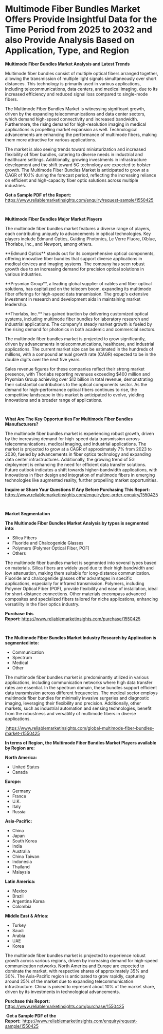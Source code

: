 <p><h1>Multimode Fiber Bundles Market Offers Provide Insightful Data for the Time Period from 2025 to 2032 and also Provide Analysis Based on Application, Type, and Region</h1></p><p><strong>Multimode Fiber Bundles Market Analysis and Latest Trends</strong></p>
<p><p>Multimode fiber bundles consist of multiple optical fibers arranged together, allowing the transmission of multiple light signals simultaneously over short distances. This technology is primarily used in various applications, including telecommunications, data centers, and medical imaging, due to its increased efficiency and reduced signal loss compared to single-mode fibers.</p><p>The Multimode Fiber Bundles Market is witnessing significant growth, driven by the expanding telecommunications and data center sectors, which demand high-speed connectivity and increased bandwidth. Furthermore, the rising demand for high-resolution imaging in medical applications is propelling market expansion as well. Technological advancements are enhancing the performance of multimode fibers, making them more attractive for various applications.</p><p>The market is also seeing trends toward miniaturization and increased flexibility of fiber bundles, catering to diverse needs in industrial and healthcare settings. Additionally, growing investments in infrastructure development and the shift toward 5G technology are expected to bolster growth. The Multimode Fiber Bundles Market is anticipated to grow at a CAGR of 10.1% during the forecast period, reflecting the increasing reliance on efficient and high-capacity fiber optic solutions across multiple industries.</p></p>
<p><strong>Get a Sample PDF of the Report:&nbsp;</strong> <a href="https://www.reliablemarketinsights.com/enquiry/request-sample/1550425?utm_campaign=2117&utm_medium=2&utm_source=Github&utm_content=ia&utm_term=16042025&utm_id=multimode-fiber-bundles">https://www.reliablemarketinsights.com/enquiry/request-sample/1550425</a></p>
<p>&nbsp;</p>
<p><strong>Multimode Fiber Bundles Major Market Players</strong></p>
<p><p>The multimode fiber bundles market features a diverse range of players, each contributing uniquely to advancements in optical technologies. Key players include Edmund Optics, Guiding Photonics, Le Verre Fluore, IXblue, Thorlabs, Inc., and Newport, among others.</p><p>**Edmund Optics** stands out for its comprehensive optical components, offering innovative fiber bundles that support diverse applications in medical devices and imaging systems. The company has seen robust growth due to an increasing demand for precision optical solutions in various industries. </p><p>**Prysmian Group**, a leading global supplier of cables and fiber optical solutions, has capitalized on the telecom boom, expanding its multimode fiber offerings for high-speed data transmission. The group's extensive investment in research and development aids in maintaining market leadership.</p><p>**Thorlabs, Inc.** has gained traction by delivering customized optical systems, including multimode fiber bundles for laboratory research and industrial applications. The company's steady market growth is fueled by the rising demand for photonics in both academic and commercial sectors.</p><p>The multimode fiber bundles market is projected to grow significantly, driven by advancements in telecommunications, healthcare, and industrial applications. The current market size can be estimated in the hundreds of millions, with a compound annual growth rate (CAGR) expected to be in the double digits over the next five years.</p><p>Sales revenue figures for these companies reflect their strong market presence, with Thorlabs reporting revenues exceeding $400 million and Prysmian Group achieving over $12 billion in total revenue, demonstrating their substantial contributions to the optical components sector. As the demand for high-performance optical fibers continues to rise, the competitive landscape in this market is anticipated to evolve, yielding innovations and a broader range of applications.</p></p>
<p>&nbsp;</p>
<p><strong>What Are The Key Opportunities For Multimode Fiber Bundles Manufacturers?</strong></p>
<p><p>The multimode fiber bundles market is experiencing robust growth, driven by the increasing demand for high-speed data transmission across telecommunications, medical imaging, and industrial applications. The market is projected to grow at a CAGR of approximately 7% from 2023 to 2030, fueled by advancements in fiber optics technology and expanding data center infrastructures. Additionally, the growing trend of 5G deployment is enhancing the need for efficient data transfer solutions. Future outlook indicates a shift towards higher-bandwidth applications, with innovations in fiber design and integration of multimode fibers in emerging technologies like augmented reality, further propelling market opportunities.</p></p>
<p><strong>Inquire or Share Your Questions If Any Before Purchasing This Report:</strong> <a href="https://www.reliablemarketinsights.com/enquiry/pre-order-enquiry/1550425?utm_campaign=2117&utm_medium=2&utm_source=Github&utm_content=ia&utm_term=16042025&utm_id=multimode-fiber-bundles">https://www.reliablemarketinsights.com/enquiry/pre-order-enquiry/1550425</a></p>
<p>&nbsp;</p>
<p><strong>Market Segmentation</strong></p>
<p><strong>The Multimode Fiber Bundles Market Analysis by types is segmented into:</strong></p>
<p><ul><li>Silica Fibers</li><li>Fluoride and Chalcogenide Glasses</li><li>Polymers (Polymer Optical Fiber, POF)</li><li>Others</li></ul></p>
<p><p>The multimode fiber bundles market is segmented into several types based on materials. Silica fibers are widely used due to their high bandwidth and low attenuation, making them suitable for long-distance communication. Fluoride and chalcogenide glasses offer advantages in specific applications, especially for infrared transmission. Polymers, including Polymer Optical Fiber (POF), provide flexibility and ease of installation, ideal for short-distance connections. Other materials encompass advanced composites and specialized fibers tailored for niche applications, enhancing versatility in the fiber optics industry.</p></p>
<p><strong>Purchase this Report:&nbsp;</strong><a href="https://www.reliablemarketinsights.com/purchase/1550425?utm_campaign=2117&utm_medium=2&utm_source=Github&utm_content=ia&utm_term=16042025&utm_id=multimode-fiber-bundles">https://www.reliablemarketinsights.com/purchase/1550425</a></p>
<p>&nbsp;</p>
<p><strong>The Multimode Fiber Bundles Market Industry Research by Application is segmented into:</strong></p>
<p><ul><li>Communication</li><li>Spectrum</li><li>Medical</li><li>Other</li></ul></p>
<p><p>The multimode fiber bundles market is predominantly utilized in various applications, including communication networks where high data transfer rates are essential. In the spectrum domain, these bundles support efficient data transmission across different frequencies. The medical sector employs multimode fiber bundles for minimally invasive surgeries and diagnostic imaging, leveraging their flexibility and precision. Additionally, other markets, such as industrial automation and sensing technologies, benefit from the robustness and versatility of multimode fibers in diverse applications.</p></p>
<p><a href="https://www.reliablemarketinsights.com/global-multimode-fiber-bundles-market-r1550425?utm_campaign=2117&utm_medium=2&utm_source=Github&utm_content=ia&utm_term=16042025&utm_id=multimode-fiber-bundles">&nbsp;https://www.reliablemarketinsights.com/global-multimode-fiber-bundles-market-r1550425</a></p>
<p><strong>In terms of Region, the Multimode Fiber Bundles Market Players available by Region are:</strong></p>
<p>
    <p> <strong> North America: </strong>
        <ul>
            <li>United States</li>
            <li>Canada</li>
        </ul>
        </p> 
    <p> <strong> Europe: </strong>
        <ul>
            <li>Germany</li>
            <li>France</li>
            <li>U.K.</li>
            <li>Italy</li>
            <li>Russia</li>
        </ul>
        </p> 
    <p> <strong> Asia-Pacific: </strong>
        <ul>
            <li>China</li>
            <li>Japan</li>
            <li>South Korea</li>
            <li>India</li>
            <li>Australia</li>
            <li>China Taiwan</li>
            <li>Indonesia</li>
            <li>Thailand</li>
            <li>Malaysia</li>
        </ul>
        </p> 
    <p> <strong> Latin America: </strong>
        <ul>
            <li>Mexico</li>
            <li>Brazil</li>
            <li>Argentina Korea</li>
            <li>Colombia</li>
        </ul>
        </p> 
    <p> <strong> Middle East & Africa: </strong>
        <ul>
            <li>Turkey</li>
            <li>Saudi</li>
            <li>Arabia</li>
            <li>UAE</li>
            <li>Korea</li>
        </ul>
    </p>
    </p>
<p><p>The multimode fiber bundles market is projected to experience robust growth across various regions, driven by increasing demand for high-speed communication networks. North America and Europe are expected to dominate the market, with respective shares of approximately 35% and 30%. The Asia-Pacific region is anticipated to grow rapidly, capturing around 25% of the market due to expanding telecommunication infrastructure. China is poised to represent about 10% of the market share, driven by its investments in technological advancements.</p></p>
<p><strong>Purchase this Report: </strong><a href="https://www.reliablemarketinsights.com/purchase/1550425?utm_campaign=2117&utm_medium=2&utm_source=Github&utm_content=ia&utm_term=16042025&utm_id=multimode-fiber-bundles">https://www.reliablemarketinsights.com/purchase/1550425</a></p>
<p>&nbsp;<strong>Get a Sample PDF of the Report:&nbsp;&nbsp;</strong><a href="https://www.reliablemarketinsights.com/enquiry/request-sample/1550425?utm_campaign=2117&utm_medium=2&utm_source=Github&utm_content=ia&utm_term=16042025&utm_id=multimode-fiber-bundles">https://www.reliablemarketinsights.com/enquiry/request-sample/1550425</a></p>
<p><strong></strong></p>
<p><p></p><p></p><p></p></p>